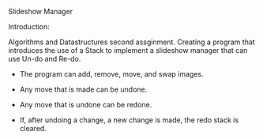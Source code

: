 Slideshow Manager

Introduction:

Algorithms and Datastructures second assginment. Creating a program that 
introduces the use of a Stack to implement a slideshow manager that can use 
Un-do and Re-do.

- The program can add, remove, move, and swap images.

- Any move that is made can be undone.

- Any move that is undone can be redone.

- If, after undoing a change, a new change is made, the redo stack is cleared.